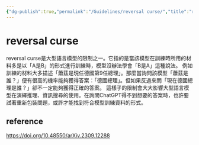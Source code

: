 ```yaml
---
{"dg-publish":true,"permalink":"/Guidelines/reversal curse/","title":"reversal curse","tags":["ai","chatgpt","terms","guideline"],"created":"2023-10-02","updated":"2023-10-02"}
---
```



# reversal curse

reversal curse是大型語言模型的限制之一。它指的是當該模型在訓練時所用的材料多是以「A是B」的形式進行訓練時，模型沒辦法學會「B是A」這種說法。
例如訓練的材料大多描述「蕭茲是現任德國第9任總理」。那麼當詢問該模型「蕭茲是誰？」便有很高的機率能夠獲得答案：「德國總理」。但如果反過來問「現在德國總理是誰？」卻不一定能夠獲得正確的答案。
這樣子的限制會大大影響大型語言模型在演繹推理、資訊搜尋的使用。在詢問ChatGPT得不到想要的答案時，也許要試著重新包裝問題，或許才能找到符合模型訓練資料的形式。

## reference
 	
https://doi.org/10.48550/arXiv.2309.12288